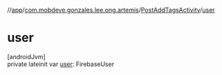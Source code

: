 //[app](../../../index.md)/[com.mobdeve.gonzales.lee.ong.artemis](../index.md)/[PostAddTagsActivity](index.md)/[user](user.md)

# user

[androidJvm]\
private lateinit var [user](user.md): FirebaseUser
